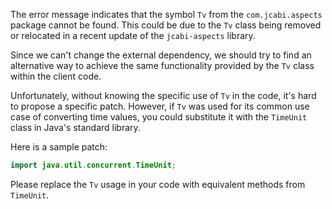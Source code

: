 The error message indicates that the symbol `Tv` from the `com.jcabi.aspects` package cannot be found. This could be due to the `Tv` class being removed or relocated in a recent update of the `jcabi-aspects` library. 

Since we can't change the external dependency, we should try to find an alternative way to achieve the same functionality provided by the `Tv` class within the client code. 

Unfortunately, without knowing the specific use of `Tv` in the code, it's hard to propose a specific patch. However, if `Tv` was used for its common use case of converting time values, you could substitute it with the `TimeUnit` class in Java's standard library.

Here is a sample patch:

```java
import java.util.concurrent.TimeUnit;
```

Please replace the `Tv` usage in your code with equivalent methods from `TimeUnit`.